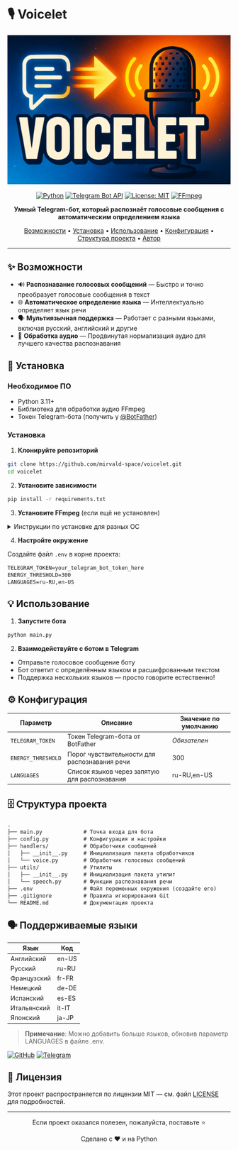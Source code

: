 # 🎙️ Voicelet

<div align="center">

![Voicelet Banner](/cover.png)

[![Python](https://img.shields.io/badge/Python-3.11+-blue.svg?style=flat&logo=python&logoColor=white)](https://www.python.org/)
[![Telegram Bot API](https://img.shields.io/badge/Telegram_Bot_API-v13.7-blue.svg?style=flat&logo=telegram)](https://core.telegram.org/bots/api)
[![License: MIT](https://img.shields.io/badge/License-MIT-yellow.svg)](https://opensource.org/licenses/MIT)
[![FFmpeg](https://img.shields.io/badge/FFmpeg-required-red.svg)](https://ffmpeg.org/)

**Умный Telegram-бот, который распознаёт голосовые сообщения с автоматическим определением языка**

[Возможности](#возможности) • [Установка](#установка) • [Использование](#использование) • [Конфигурация](#конфигурация) • [Структура проекта](#структура-проекта) • [Автор](#автор)

</div>

---

## ✨ Возможности

- 🔊 **Распознавание голосовых сообщений** — Быстро и точно преобразует голосовые сообщения в текст
- 🌐 **Автоматическое определение языка** — Интеллектуально определяет язык речи
- 🗣️ **Мультиязычная поддержка** — Работает с разными языками, включая русский, английский и другие
- 🔄 **Обработка аудио** — Продвинутая нормализация аудио для лучшего качества распознавания

## 🚀 Установка

### Необходимое ПО

- Python 3.11+
- Библиотека для обработки аудио FFmpeg
- Токен Telegram-бота (получить у [@BotFather](https://t.me/BotFather))

### Установка

1. **Клонируйте репозиторий**

```bash
git clone https://github.com/mirvald-space/voicelet.git
cd voicelet
```

2. **Установите зависимости**

```bash
pip install -r requirements.txt
```

3. **Установите FFmpeg** (если ещё не установлен)

<details>
<summary>Инструкции по установке для разных ОС</summary>

**macOS:**
```bash
brew install ffmpeg
```

**Ubuntu/Debian:**
```bash
sudo apt update
sudo apt install ffmpeg
```

**Windows:**  
Скачайте с [официального сайта FFmpeg](https://ffmpeg.org/download.html)
</details>

4. **Настройте окружение**

Создайте файл `.env` в корне проекта:

```
TELEGRAM_TOKEN=your_telegram_bot_token_here
ENERGY_THRESHOLD=300
LANGUAGES=ru-RU,en-US
```

## 💡 Использование

1. **Запустите бота**

```bash
python main.py
```

2. **Взаимодействуйте с ботом в Telegram**

- Отправьте голосовое сообщение боту
- Бот ответит с определённым языком и расшифрованным текстом
- Поддержка нескольких языков — просто говорите естественно!

## ⚙️ Конфигурация

| Параметр | Описание | Значение по умолчанию |
|----------|----------|----------------------|
| `TELEGRAM_TOKEN` | Токен Telegram-бота от BotFather | *Обязателен* |
| `ENERGY_THRESHOLD` | Порог чувствительности для распознавания речи | 300 |
| `LANGUAGES` | Список языков через запятую для распознавания | ru-RU,en-US |

## 🗄️ Структура проекта

```
.
├── main.py             # Точка входа для бота
├── config.py           # Конфигурация и настройки
├── handlers/           # Обработчики сообщений
│   ├── __init__.py     # Инициализация пакета обработчиков
│   └── voice.py        # Обработчик голосовых сообщений
├── utils/              # Утилиты
│   ├── __init__.py     # Инициализация пакета утилит
│   └── speech.py       # Функции распознавания речи
├── .env                # Файл переменных окружения (создайте его)
├── .gitignore          # Правила игнорирования Git
└── README.md           # Документация проекта
```

## 🗣️ Поддерживаемые языки

| Язык    | Код   |
|---------|-------|
| Английский | en-US |
| Русский    | ru-RU |
| Французский| fr-FR |
| Немецкий   | de-DE |
| Испанский  | es-ES |
| Итальянский| it-IT |
| Японский   | ja-JP |

> **Примечание**: Можно добавить больше языков, обновив параметр LANGUAGES в файле .env.

[![GitHub](https://img.shields.io/badge/GitHub-mirvald--space-black?style=flat&logo=github)](https://github.com/mirvald-space)
[![Telegram](https://img.shields.io/badge/Telegram-@your__handle-blue?style=flat&logo=telegram)](https://t.me/voiceletbot)

## 📜 Лицензия

Этот проект распространяется по лицензии MIT — см. файл [LICENSE](LICENSE) для подробностей.

---

<div align="center">
<p>Если проект оказался полезен, пожалуйста, поставьте ⭐️</p>
<p>Сделано с ❤️ и на Python</p>
</div> 